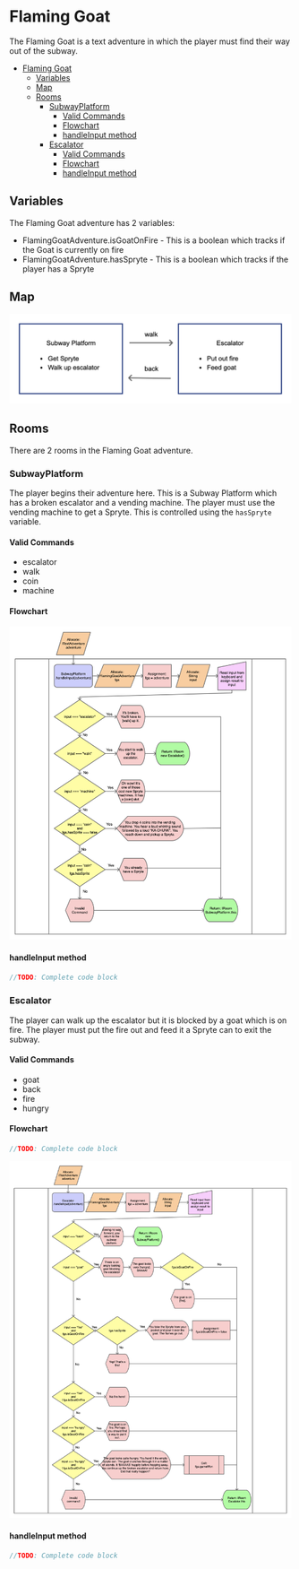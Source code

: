 # Flaming Goat

The Flaming Goat is a text adventure in which the player must find their way out
of the subway.

- [Flaming Goat](#flaming-goat)
  - [Variables](#variables)
  - [Map](#map)
  - [Rooms](#rooms)
    - [SubwayPlatform](#subwayplatform)
      - [Valid Commands](#valid-commands)
      - [Flowchart](#flowchart)
      - [handleInput method](#handleinput-method)
    - [Escalator](#escalator)
      - [Valid Commands](#valid-commands-1)
      - [Flowchart](#flowchart-1)
      - [handleInput method](#handleinput-method-1)

## Variables

The Flaming Goat adventure has 2 variables:

* FlamingGoatAdventure.isGoatOnFire - This is a boolean which tracks if the Goat
  is currently on fire
* FlamingGoatAdventure.hasSpryte - This is a boolean which tracks if the player
  has a Spryte

## Map

![Map of Flaming Goat Adventure](flowcharts/flaming-goat-map.png)

## Rooms

There are 2 rooms in the Flaming Goat adventure.

### SubwayPlatform

The player begins their adventure here. This is a Subway Platform which has a
broken escalator and a vending machine. The player must use the vending machine
to get a Spryte. This is controlled using the `hasSpryte` variable.

#### Valid Commands

* escalator
* walk
* coin
* machine

#### Flowchart

![Subway Platform Flowchart](flowcharts/SubwayPlatform-flowchart.png)

#### handleInput method

```typescript
//TODO: Complete code block
```

### Escalator

The player can walk up the escalator but it is blocked by a goat which is on
fire. The player must put the fire out and feed it a Spryte can to exit the
subway.

#### Valid Commands

* goat
* back
* fire
* hungry

#### Flowchart

```typescript
//TODO: Complete code block
```

![Escalator Flowchart](flowcharts/Escalator-flowchart.png)


#### handleInput method

```typescript
//TODO: Complete code block
```

